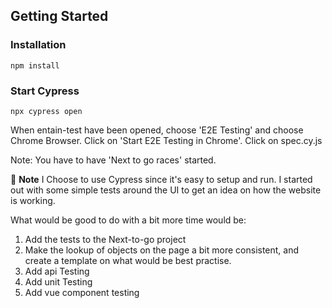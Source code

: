 ## Getting Started

### Installation

```shell
npm install
```

### Start Cypress

```shell
npx cypress open
```
When entain-test have been opened, choose 'E2E Testing' and choose Chrome Browser.
Click on 'Start E2E Testing in Chrome'.
Click on spec.cy.js

Note: You have to have 'Next to go races' started.

 🚩 **Note**
 I Choose to use Cypress since it's easy to setup and run.
 I started out with some simple tests around the UI to get an idea on how the website is working.
 
 What would be good to do with a bit more time would be:
 1. Add the tests to the Next-to-go project
 2. Make the lookup of objects on the page a bit more consistent, and create a template on what would be best practise.
 3. Add api Testing
 4. Add unit Testing
 5. Add vue component testing
